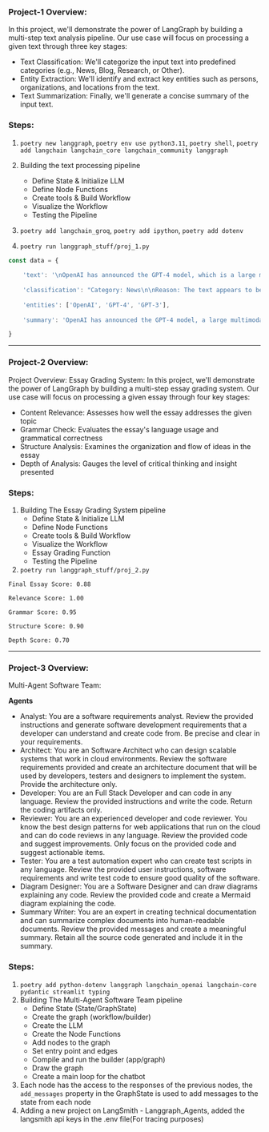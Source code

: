 
### Project-1 Overview:
In this project, we'll demonstrate the power of LangGraph by building a multi-step text analysis pipeline. Our use case will focus on processing a given text through three key stages:

- Text Classification: We'll categorize the input text into predefined categories (e.g., News, Blog, Research, or Other).
- Entity Extraction: We'll identify and extract key entities such as persons, organizations, and locations from the text.
- Text Summarization: Finally, we'll generate a concise summary of the input text.


### Steps:
1. `poetry new langgraph`, `poetry env use python3.11`, `poetry shell`, `poetry add langchain langchain_core langchain_community langgraph`
2. Building the text processing pipeline
    - Define State & Initialize LLM
    - Define Node Functions
    - Create tools & Build Workflow
    - Visualize the Workflow
    - Testing the Pipeline

3. `poetry add langchain_groq`, `poetry add ipython`, `poetry add dotenv`
4. `poetry run langgraph_stuff/proj_1.py`
```js
const data = { 
    
    'text': '\nOpenAI has announced the GPT-4 model, which is a large multimodal model that exhibits human-level performance on various professional benchmarks. It is developed to improve the alignment and safety of AI systems.\nadditionally, the model is designed to be more efficient and scalable than its predecessor, GPT-3. The GPT-4 model is expected to be released in the coming months and will be available to the public for research and development purposes.\n', 
    
    'classification': "Category: News\n\nReason: The text appears to be a factual report about a recent development in the field of AI, specifically the announcement of the GPT-4 model by OpenAI. The language used is formal and objective, and the text provides information about the model's features and expected release date, which is typical of news articles.", 
    
    'entities': ['OpenAI', 'GPT-4', 'GPT-3'], 
    
    'summary': 'OpenAI has announced the GPT-4 model, a large multimodal model that exhibits human-level performance and is designed to be more efficient and safer than its predecessor.' 

}
```

---


### Project-2 Overview:
Project Overview: Essay Grading System:
In this project, we'll demonstrate the power of LangGraph by building a multi-step essay grading system. Our use case will focus on processing a given essay through four key stages:

- Content Relevance: Assesses how well the essay addresses the given topic
- Grammar Check: Evaluates the essay's language usage and grammatical correctness
- Structure Analysis: Examines the organization and flow of ideas in the essay
- Depth of Analysis: Gauges the level of critical thinking and insight presented

### Steps:
1. Building The Essay Grading System pipeline
    - Define State & Initialize LLM
    - Define Node Functions
    - Create tools & Build Workflow
    - Visualize the Workflow
    - Essay Grading Function
    - Testing the Pipeline
2. `poetry run langgraph_stuff/proj_2.py`
```
Final Essay Score: 0.88

Relevance Score: 1.00

Grammar Score: 0.95

Structure Score: 0.90

Depth Score: 0.70
```

---


### Project-3 Overview:
Multi-Agent Software Team:

**Agents**
- Analyst: You are a software requirements analyst. Review the provided instructions and generate software development requirements that a developer can understand and create code from. Be precise and clear in your requirements.
- Architect: You are an Software Architect who can design scalable systems that work in cloud environments. Review the software requirements provided and create an architecture document that will be used by developers, testers and designers to implement the system. Provide the architecture only.
- Developer: You are an Full Stack Developer and can code in any language. Review the provided instructions and write the code. Return the coding artifacts only.
- Reviewer: You are an experienced developer and code reviewer. You know the best design patterns for web applications that run on the cloud and can do code reviews in any language. Review the provided code and suggest improvements. Only focus on the provided code and suggest actionable items.
- Tester: You are a test automation expert who can create test scripts in any language. Review the provided user instructions, software requirements and write test code to ensure good quality of the software.
- Diagram Designer: You are a Software Designer and can draw diagrams explaining any code. Review the provided code and create a Mermaid diagram explaining the code.
- Summary Writer: You are an expert in creating technical documentation and can summarize complex documents into human-readable documents. Review the provided messages and create a meaningful summary. Retain all the source code generated and include it in the summary.

### Steps:
1. `poetry add python-dotenv langgraph langchain_openai langchain-core pydantic streamlit typing`
2. Building The Multi-Agent Software Team pipeline
    - Define State (State/GraphState)
    - Create the graph (workflow/builder)
    - Create the LLM
    - Create the Node Functions
    - Add nodes to the graph
    - Set entry point and edges
    - Compile and run the builder (app/graph)
    - Draw the graph
    - Create a main loop for the chatbot
3. Each node has the access to the responses of the previous nodes, the `add_messages` property in the GraphState is used to add messages to the state from each node
4. Adding a new project on LangSmith - Langgraph_Agents, added the langsmith api keys in the .env file(For tracing purposes)
